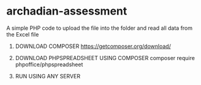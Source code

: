 # archadian-assessment
A simple PHP code to upload the file into the folder and read all data from the Excel file 

1. DOWNLOAD COMPOSER
https://getcomposer.org/download/

2. DOWNLOAD PHPSPREADSHEET USING COMPOSER
composer require phpoffice/phpspreadsheet

3. RUN USING ANY SERVER
